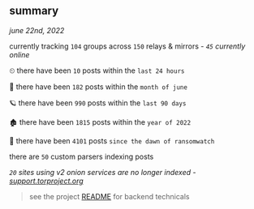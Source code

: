 
## summary
_june 22nd, 2022_

currently tracking `104` groups across `150` relays & mirrors - _`45` currently online_

⏲ there have been `10` posts within the `last 24 hours`

🦈 there have been `182` posts within the `month of june`

🪐 there have been `990` posts within the `last 90 days`

🏚 there have been `1815` posts within the `year of 2022`

🦕 there have been `4101` posts `since the dawn of ransomwatch`

there are `50` custom parsers indexing posts

_`20` sites using v2 onion services are no longer indexed - [support.torproject.org](https://support.torproject.org/onionservices/v2-deprecation/)_

> see the project [README](https://github.com/joshhighet/ransomwatch#ransomwatch--) for backend technicals
